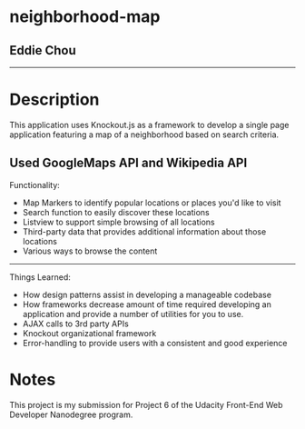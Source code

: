 # neighborhood-map
## Eddie Chou

---

# Description
This application uses Knockout.js as a framework to develop a single page application featuring a map of a neighborhood based on search criteria.

Used GoogleMaps API and Wikipedia API
---

Functionality:
- Map Markers to identify popular locations or places you'd like to visit
- Search function to easily discover these locations
- Listview to support simple browsing of all locations
- Third-party data that provides additional information about those locations
- Various ways to browse the content

---

Things Learned:
- How design patterns assist in developing a manageable codebase
- How frameworks decrease amount of time required developing an application and provide a number of utilities for you to use.
- AJAX calls to 3rd party APIs
- Knockout organizational framework
- Error-handling to provide users with a consistent and good experience

# Notes

This project is my submission for Project 6 of the Udacity Front-End Web Developer Nanodegree program.
